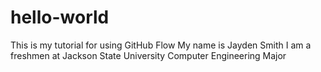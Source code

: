 # hello-world
This is my tutorial for using GitHub Flow
My name is Jayden Smith
I am a freshmen at Jackson State University
Computer Engineering Major
